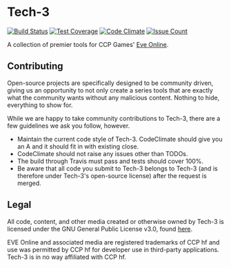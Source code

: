 # Tech-3
[![Build Status](https://travis-ci.org/VevoxDigital/tech-3.svg?branch=dev)](https://travis-ci.org/VevoxDigital/tech-3)
[![Test Coverage](https://codeclimate.com/github/VevoxDigital/tech-3/badges/coverage.svg)](https://codeclimate.com/github/VevoxDigital/tech-3/coverage)
[![Code Climate](https://codeclimate.com/github/VevoxDigital/tech-3/badges/gpa.svg)](https://codeclimate.com/github/VevoxDigital/tech-3)
[![Issue Count](https://codeclimate.com/github/VevoxDigital/tech-3/badges/issue_count.svg)](https://codeclimate.com/github/VevoxDigital/tech-3)

A collection of premier tools for CCP Games' [Eve Online](http://eveonline.com).

## Contributing
Open-source projects are specifically designed to be community driven, giving us an opportunity to not only create a series tools that are exactly what the community wants without any malicious content. Nothing to hide, everything to show for.

While we are happy to take community contributions to Tech-3, there are a few guidelines we ask you follow, however.
- Maintain the current code style of Tech-3. CodeClimate should give you an A and it should fit in with existing close.
- CodeClimate should not raise any issues other than TODOs.
- The build through Travis must pass and tests should cover 100%.
- Be aware that all code you submit to Tech-3 belongs to Tech-3 (and is therefore under Tech-3's open-source license) after the request is merged.

## Legal
All code, content, and other media created or otherwise owned by Tech-3 is licensed under the GNU General Public License v3.0, found [here](https://github.com/VevoxDigital/tech-3/blob/master/LICENSE).

EVE Online and associated media are registered trademarks of CCP hf and use was permitted by CCP hf for developer use in third-party applications. Tech-3 is in no way affiliated with CCP hf.
